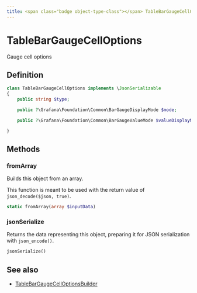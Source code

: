 ```yaml
---
title: <span class="badge object-type-class"></span> TableBarGaugeCellOptions
---
```

# <span class="badge object-type-class"></span> TableBarGaugeCellOptions

Gauge cell options

## Definition

```php
class TableBarGaugeCellOptions implements \JsonSerializable
{
    public string $type;

    public ?\Grafana\Foundation\Common\BarGaugeDisplayMode $mode;

    public ?\Grafana\Foundation\Common\BarGaugeValueMode $valueDisplayMode;

}
```
## Methods

### <span class="badge object-method"></span> fromArray

Builds this object from an array.

This function is meant to be used with the return value of `json_decode($json, true)`.

```php
static fromArray(array $inputData)
```

### <span class="badge object-method"></span> jsonSerialize

Returns the data representing this object, preparing it for JSON serialization with `json_encode()`.

```php
jsonSerialize()
```

## See also

 * <span class="badge builder"></span> [TableBarGaugeCellOptionsBuilder](./builder-TableBarGaugeCellOptionsBuilder.md)
